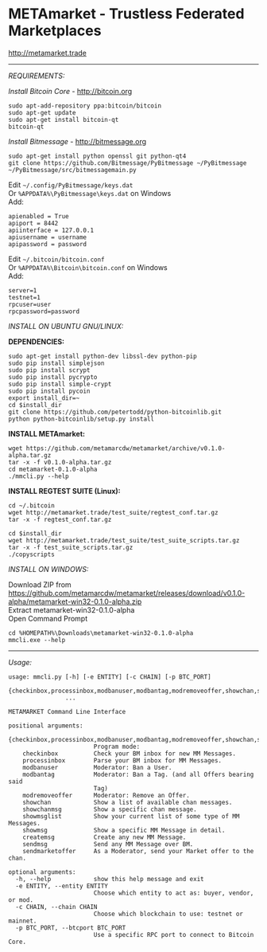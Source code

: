 # METAmarket - Trustless Federated Marketplaces
http://metamarket.trade

* * *

*REQUIREMENTS:*

*Install Bitcoin Core* - http://bitcoin.org
```
sudo apt-add-repository ppa:bitcoin/bitcoin
sudo apt-get update
sudo apt-get install bitcoin-qt
bitcoin-qt
```
*Install Bitmessage* - http://bitmessage.org
```
sudo apt-get install python openssl git python-qt4
git clone https://github.com/Bitmessage/PyBitmessage ~/PyBitmessage 
~/PyBitmessage/src/bitmessagemain.py
```
Edit ```~/.config/PyBitmessage/keys.dat```  
Or ```%APPDATA%\PyBitmessage\keys.dat``` on Windows  
Add:
```
apienabled = True
apiport = 8442
apiinterface = 127.0.0.1
apiusername = username
apipassword = password
```
Edit ```~/.bitcoin/bitcoin.conf```  
Or ```%APPDATA%\Bitcoin\bitcoin.conf``` on Windows  
Add:
```
server=1
testnet=1
rpcuser=user
rpcpassword=password
```

*INSTALL ON UBUNTU GNU/LINUX:*

**DEPENDENCIES:**
```
sudo apt-get install python-dev libssl-dev python-pip
sudo pip install simplejson
sudo pip install scrypt
sudo pip install pycrypto
sudo pip install simple-crypt
sudo pip install pycoin
export install_dir=~
cd $install_dir
git clone https://github.com/petertodd/python-bitcoinlib.git
python python-bitcoinlib/setup.py install
```

**INSTALL METAmarket:**
```
wget https://github.com/metamarcdw/metamarket/archive/v0.1.0-alpha.tar.gz
tar -x -f v0.1.0-alpha.tar.gz
cd metamarket-0.1.0-alpha
./mmcli.py --help
```

**INSTALL REGTEST SUITE (Linux):**
```
cd ~/.bitcoin
wget http://metamarket.trade/test_suite/regtest_conf.tar.gz
tar -x -f regtest_conf.tar.gz

cd $install_dir
wget http://metamarket.trade/test_suite/test_suite_scripts.tar.gz
tar -x -f test_suite_scripts.tar.gz
./copyscripts
```

*INSTALL ON WINDOWS:*

Download ZIP from  
https://github.com/metamarcdw/metamarket/releases/download/v0.1.0-alpha/metamarket-win32-0.1.0-alpha.zip  
Extract metamarket-win32-0.1.0-alpha  
Open Command Prompt
```
cd %HOMEPATH%\Downloads\metamarket-win32-0.1.0-alpha
mmcli.exe --help
```

* * *
*Usage:*
```
usage: mmcli.py [-h] [-e ENTITY] [-c CHAIN] [-p BTC_PORT]
                {checkinbox,processinbox,modbanuser,modbantag,modremoveoffer,showchan,showchanmsg,showmsglist,showmsg,createmsg,sendmsg,sendmarketoffer}
                ...

METAMARKET Command Line Interface

positional arguments:
  {checkinbox,processinbox,modbanuser,modbantag,modremoveoffer,showchan,showchanmsg,showmsglist,showmsg,createmsg,sendmsg,sendmarketoffer}
                        Program mode:
    checkinbox          Check your BM inbox for new MM Messages.
    processinbox        Parse your BM inbox for MM Messages.
    modbanuser          Moderator: Ban a User.
    modbantag           Moderator: Ban a Tag. (and all Offers bearing said
                        Tag)
    modremoveoffer      Moderator: Remove an Offer.
    showchan            Show a list of available chan messages.
    showchanmsg         Show a specific chan message.
    showmsglist         Show your current list of some type of MM Messages.
    showmsg             Show a specific MM Message in detail.
    createmsg           Create any new MM Message.
    sendmsg             Send any MM Message over BM.
    sendmarketoffer     As a Moderator, send your Market offer to the chan.

optional arguments:
  -h, --help            show this help message and exit
  -e ENTITY, --entity ENTITY
                        Choose which entity to act as: buyer, vendor, or mod.
  -c CHAIN, --chain CHAIN
                        Choose which blockchain to use: testnet or mainnet.
  -p BTC_PORT, --btcport BTC_PORT
                        Use a specific RPC port to connect to Bitcoin Core.
```
